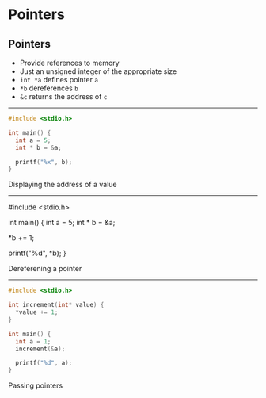 Pointers
========

Pointers
--------

- Provide references to memory
- Just an unsigned integer of the appropriate size
- `int *a` defines pointer `a`
- `*b` dereferences `b`
- `&c` returns the address of `c` 

--- 

```c
#include <stdio.h>

int main() {
  int a = 5;
  int * b = &a;

  printf("%x", b);
}
```

Displaying the address of a value

---

#include <stdio.h>

int main() {
  int a = 5;
  int * b = &a;

  *b += 1;

  printf("%d", *b);
}

Dereferening a pointer

---

```c
#include <stdio.h>

int increment(int* value) {
  *value += 1;
}

int main() {
  int a = 1;
  increment(&a);

  printf("%d", a);
}
```

Passing pointers
